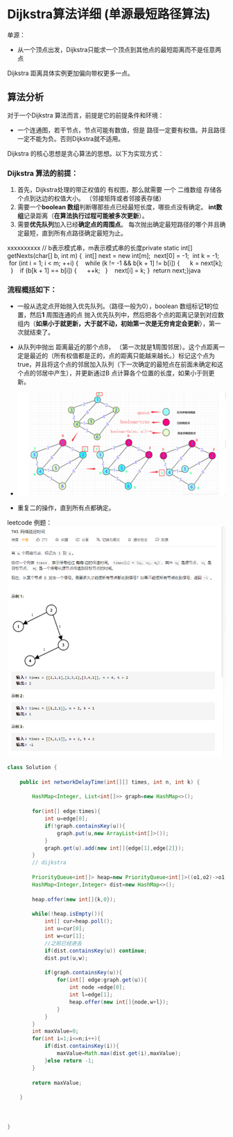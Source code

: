 # Dijkstra算法详细 (单源最短路径算法)

单源：
* 从一个顶点出发，Dijkstra只能求一个顶点到其他点的最短距离而不是任意两点

Dijkstra 距离具体实例更加偏向带权更多一点。


## 算法分析
对于一个Dijkstra 算法而言，前提是它的前提条件和环境：
* 一个连通图，若干节点，节点可能有数值，但是 路径一定要有权值。并且路径一定不能为负。否则Dijkstra就不适用。


Dijkstra 的核心思想是贪心算法的思想。以下为实现方式：

### Dijkstra 算法的前提：
1. 首先，Dijkstra处理的带正权值的 有权图，那么就需要 一个 二维数组 存储各个点到达边的权值大小。 （邻接矩阵或者邻接表存储）
2. 需要一个**boolean 数组**判断哪那些点已经最短长度，哪些点没有确定。 **int数组**记录距离（**在算法执行过程可能被多次更新**）。
3. 需要**优先队列**加入已经**确定点的周围点**。 每次抛出确定最短路径的哪个并且确定最短，直到所有点路径确定最短为止。

xxxxxxxxxx ​// b表示模式串，m表示模式串的长度private static int[] getNexts(char[] b, int m) {  int[] next = new int[m];  next[0] = -1;  int k = -1;  for (int i = 1; i < m; ++i) {    while (k != -1 && b[k + 1] != b[i]) {      k = next[k];    }    if (b[k + 1] == b[i]) {      ++k;    }    next[i] = k;  }  return next;}​java

### 流程概括如下：
* 一般从选定点开始抛入优先队列。（路径一般为0），boolean 数组标记**1**的位置，然后**1** 周围连通的点 抛入优先队列中，然后把各个点的距离记录到对应数组内（**如果小于就更新，大于就不动，初始第一次是无穷肯定会更新**），第一次就结束了。
* 从队列中抛出 距离最近的那个点B， （第一次就是**1**周围邻居）。这个点距离一定是最近的（所有权值都是正的，点的距离只能越来越长。）标记这个点为true，并且将这个点的邻居加入队列（下一次确定的最短点在前面未确定和这个点的邻居中产生），并更新通过B 点计算各个位置的长度，如果小于则更新。
* ![](images/2021-06-29-20-00-30.png)

* 重复二的操作，直到所有点都确定。



leetcode 例题：
![](images/2021-06-29-21-57-25.png)

```java
class Solution {
    
    public int networkDelayTime(int[][] times, int n, int k) {

        HashMap<Integer, List<int[]>> graph=new HashMap<>();

        for(int[] edge:times){
            int u=edge[0];
            if(!graph.containsKey(u)){
                graph.put(u,new ArrayList<int[]>());
            }
            graph.get(u).add(new int[]{edge[1],edge[2]});
        }
        // dijkstra

        PriorityQueue<int[]> heap=new PriorityQueue<int[]>((o1,o2)->o1[1]-o2[1]);
        HashMap<Integer,Integer> dist=new HashMap<>();

        heap.offer(new int[]{k,0});

        while(!heap.isEmpty()){
            int[] cur=heap.poll();
            int u=cur[0];
            int w=cur[1];
            //之前已经进去
            if(dist.containsKey(u)) continue;
            dist.put(u,w);

            if(graph.containsKey(u)){
                for(int[] edge:graph.get(u)){
                    int node =edge[0];
                    int l=edge[1];
                    heap.offer(new int[]{node,w+l});
                }
            }
        }
        int maxValue=0;
        for(int i=1;i<=n;i++){
            if(dist.containsKey(i)){
                maxValue=Math.max(dist.get(i),maxValue);
            }else return -1;
        }

        return maxValue;

    }



}
```